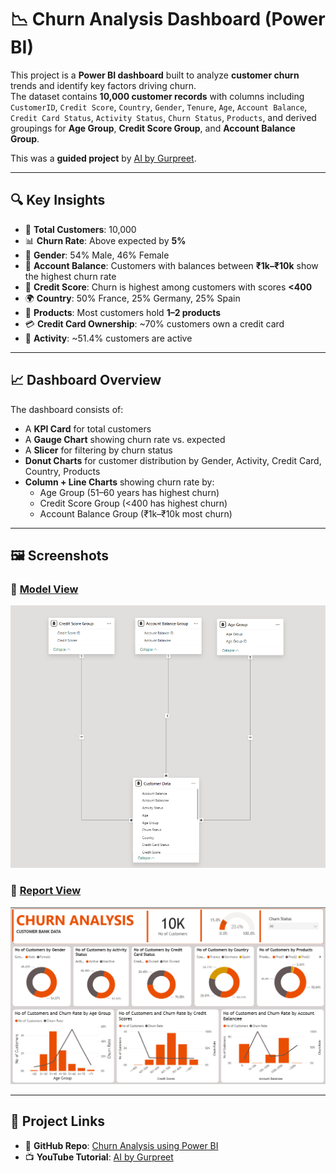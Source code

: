 # 📉 Churn Analysis Dashboard (Power BI)

This project is a **Power BI dashboard** built to analyze **customer churn** trends and identify key factors driving churn.  
The dataset contains **10,000 customer records** with columns including `CustomerID`, `Credit Score`, `Country`, `Gender`, `Tenure`, `Age`, `Account Balance`, `Credit Card Status`, `Activity Status`, `Churn Status`, `Products`, and derived groupings for **Age Group**, **Credit Score Group**, and **Account Balance Group**.

This was a **guided project** by [AI by Gurpreet](https://www.youtube.com/watch?v=HHu0FLM6Fp0&t=1616s).

---

## 🔍 Key Insights

- 📌 **Total Customers**: 10,000  
- 📊 **Churn Rate**: Above expected by **5%**
- 🧍 **Gender**: 54% Male, 46% Female  
- 🏦 **Account Balance**: Customers with balances between **₹1k–₹10k** show the highest churn rate  
- 🏅 **Credit Score**: Churn is highest among customers with scores **<400**  
- 🌍 **Country**: 50% France, 25% Germany, 25% Spain  
- 🔑 **Products**: Most customers hold **1–2 products**  
- 💳 **Credit Card Ownership**: ~70% customers own a credit card  
- 📶 **Activity**: ~51.4% customers are active  

---

## 📈 Dashboard Overview

The dashboard consists of:  
- A **KPI Card** for total customers  
- A **Gauge Chart** showing churn rate vs. expected  
- A **Slicer** for filtering by churn status  
- **Donut Charts** for customer distribution by Gender, Activity, Credit Card, Country, Products  
- **Column + Line Charts** showing churn rate by:
  - Age Group (51–60 years has highest churn)
  - Credit Score Group (<400 has highest churn)
  - Account Balance Group (₹1k–₹10k most churn)

---

## 🖼️ Screenshots

### 🔗 [Model View](https://github.com/divyamehulmakwana-bit/Churn-Analysis-using-PowerBi/blob/main/Screenshots/Model.png)
![Model](https://github.com/divyamehulmakwana-bit/Churn-Analysis-using-PowerBi/blob/main/Screenshots/Model.png)

### 🔗 [Report View](https://github.com/divyamehulmakwana-bit/Churn-Analysis-using-PowerBi/blob/main/Screenshots/Report.png)
![Report](https://github.com/divyamehulmakwana-bit/Churn-Analysis-using-PowerBi/blob/main/Screenshots/Report.png)

---

## 🔗 Project Links

- 📂 **GitHub Repo**: [Churn Analysis using Power BI](https://github.com/divyamehulmakwana-bit/Churn-Analysis-using-PowerBi)
- 📺 **YouTube Tutorial**: [AI by Gurpreet](https://www.youtube.com/watch?v=HHu0FLM6Fp0&t=1616s)
